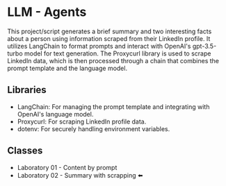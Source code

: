 
# LLM - Agents

This project/script generates a brief summary and two interesting facts about a person using information scraped from their LinkedIn profile. It utilizes LangChain to format prompts and interact with OpenAI's gpt-3.5-turbo model for text generation. The Proxycurl library is used to scrape LinkedIn data, which is then processed through a chain that combines the prompt template and the language model.

## Libraries

- LangChain: For managing the prompt template and integrating with OpenAI's language model.
- Proxycurl: For scraping LinkedIn profile data.
- dotenv: For securely handling environment variables.

## Classes

- Laboratory 01 - Content by prompt 
- Laboratory 02 - Summary with scrapping ⬅️

